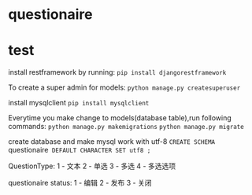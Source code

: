 # questionaire
# test

install restframework by running: 
`pip install djangorestframework`

To create a super admin for models:
`python manage.py createsuperuser`

install mysqlclient
`pip install mysqlclient`

Everytime you make change to models(database table),run following commands:
`python manage.py makemigrations`
`python manage.py migrate`

create database and make mysql work with utf-8
`CREATE SCHEMA `questionaire` DEFAULT CHARACTER SET utf8 ;`

QuestionType:
1 - 文本
2 - 单选
3 - 多选
4 - 多选选项

questionaire status:
1 - 编辑
2 - 发布
3 - 关闭
